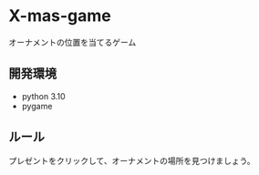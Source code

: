 # X-mas-game

オーナメントの位置を当てるゲーム

## 開発環境

- python 3.10
- pygame

## ルール

プレゼントをクリックして、オーナメントの場所を見つけましょう。
